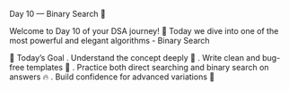 Day 10 — Binary Search 🚀

Welcome to Day 10 of your DSA journey! 🎯 Today we dive into one of the most powerful and elegant algorithms - Binary Search

🎯 Today’s Goal
. Understand the concept deeply 🧠
. Write clean and bug-free templates 📝
. Practice both direct searching and binary search on answers 🔥
. Build confidence for advanced variations 🚀
